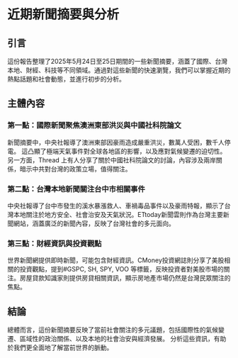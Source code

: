 # 近期新聞摘要與分析

## 引言

這份報告整理了2025年5月24日至25日期間的一些新聞摘要，涵蓋了國際、台灣本地、財經、科技等不同領域。通過對這些新聞的快速瀏覽，我們可以掌握近期的熱點話題和社會動態，並進行初步的分析。

## 主體內容

### 第一點：國際新聞聚焦澳洲東部洪災與中國社科院論文

新聞摘要中，中央社報導了澳洲東部因豪雨造成嚴重洪災，數萬人受困，數千人停電。 這凸顯了極端天氣事件對全球各地區的影響，以及應對氣候變遷的迫切性。 另一方面，Thread 上有人分享了關於中國社科院論文的討論，內容涉及兩岸關係，暗示中共對台灣的政策立場，值得關注。

### 第二點：台灣本地新聞關注台中市相關事件

中央社報導了台中市發生的溪水暴漲救人、車禍毒品事件以及豪雨特報，顯示了台灣本地關注於地方安全、社會治安及天氣狀況。ETtoday新聞雲則作為台灣主要新聞網站，涵蓋廣泛的新聞內容，反映了台灣社會的多元面向。

### 第三點：財經資訊與投資觀點

世界新聞網提供即時新聞，可能包含財經資訊。CMoney投資網誌則分享了美股相關的投資觀點，提到#GSPC, SH, SPY, VOO 等標籤，反映投資者對美股市場的關注。房屋貸款知識家則提供房貸相關資訊，顯示房地產市場仍然是台灣民眾關注的焦點。

## 結論

總體而言，這份新聞摘要反映了當前社會關注的多元議題，包括國際性的氣候變遷、區域性的政治關係、以及本地的社會治安與經濟發展。 分析這些資訊，有助於我們更全面地了解當前世界的脈動。
